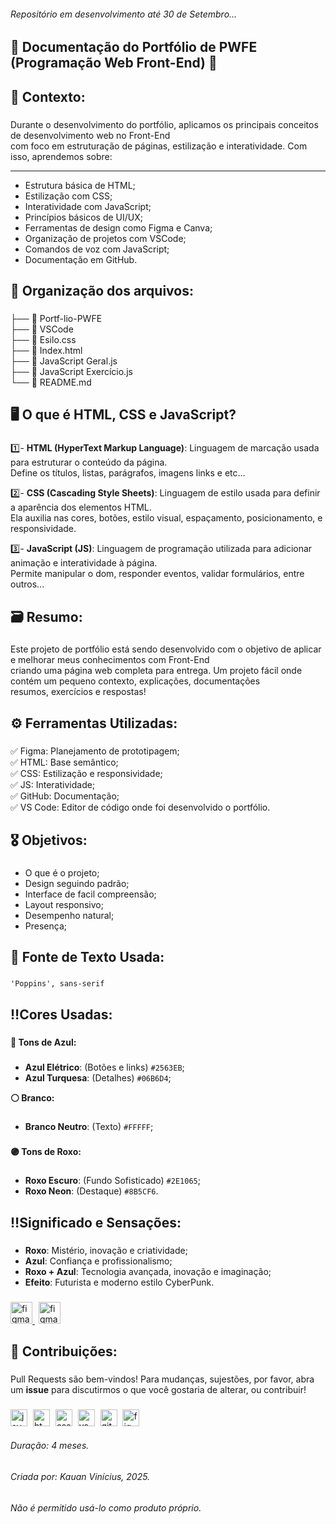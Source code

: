 <h6>Repositório em desenvolvimento até 30 de Setembro...</h6>


**<h2>📘 Documentação do Portfólio de PWFE (Programação Web Front-End) 📘</h2>**

###

**<h2>📌 Contexto:</h2>**

###

Durante o desenvolvimento do portfólio, aplicamos os principais conceitos de desenvolvimento web no Front-End<br>
com foco em estruturação de páginas, estilização e interatividade. Com isso, aprendemos sobre: 

---

- Estrutura básica de HTML;
- Estilização com CSS;
- Interatividade com JavaScript;
- Princípios básicos de UI/UX;
- Ferramentas de design como Figma e Canva;
- Organização de projetos com VSCode;
- Comandos de voz com JavaScript;
- Documentação em GitHub.

###

**<h2>📂 Organização dos arquivos:</h2>**

###

├── 📄 Portf-lio-PWFE<br>
├── 📄 VSCode<br>
├── 📄 Esilo.css<br>
├── 📄 Index.html<br>
├── 📄 JavaScript Geral.js<br>
├── 📄 JavaScript Exercício.js<br>
└── 📄 README.md<br> 

###

**<h2>🖥️ O que é HTML, CSS e JavaScript?</h2>**

###

1️⃣- **HTML (HyperText Markup Language)**: Linguagem de marcação usada para estruturar o conteúdo da página.<br>
Define os títulos, listas, parágrafos, imagens links e etc...<br>

2️⃣- **CSS (Cascading Style Sheets)**: Linguagem de estilo usada para definir a aparência dos elementos HTML.<br>
Ela auxilia nas cores, botões, estilo visual, espaçamento, posicionamento, e responsividade.<br>

3️⃣- **JavaScript (JS)**: Linguagem de programação utilizada para adicionar animação e interatividade à página.<br>
Permite manipular o dom, responder eventos, validar formulários, entre outros...

###

**<h2>🗃️ Resumo:</h2>**

###

Este projeto de portfólio está sendo desenvolvido com o objetivo de aplicar e melhorar meus conhecimentos com Front-End<br>
criando uma página web completa para entrega. Um projeto fácil onde contém um pequeno contexto, explicações, documentações<br>
resumos, exercícios e respostas!

###

**<h2>⚙️ Ferramentas Utilizadas:</h2>**

###

✅ Figma: Planejamento de prototipagem;<br>
✅ HTML: Base semântico;<br>
✅ CSS: Estilização e responsividade;<br>
✅ JS: Interatividade;<br>
✅ GitHub: Documentação;<br>
✅ VS Code: Editor de código onde foi desenvolvido o portfólio.

###

**<h2>🎖 Objetivos:</h2>**

###

- O que é o projeto;
- Design seguindo padrão;
- Interface de facil compreensão; 
- Layout responsivo;
- Desempenho natural;
- Presença;

###

**<h2>📗 Fonte de Texto Usada:</h2>**

###

`'Poppins', sans-serif`

###

**<h2>‼️Cores Usadas:</h2>**

###

**🔵 Tons de Azul:**

###

- **Azul Elétrico**: (Botões e links) `#2563EB`;
- **Azul Turquesa**: (Detalhes) `#06B6D4`;

**⚪ Branco:**

###

- **Branco Neutro**: (Texto) `#FFFFF`;

###

**🟣 Tons de Roxo:**

###

- **Roxo Escuro**: (Fundo Sofisticado) `#2E1065`;
- **Roxo Neon**: (Destaque) `#8B5CF6`.

###

**<h2>‼️Significado e Sensações:</h2>**

###

- **Roxo**: Mistério, inovação e criatividade;
- **Azul**: Confiança e profissionalismo;
- **Roxo + Azul**: Tecnologia avançada, inovação e imaginação;
- **Efeito**: Futurista e moderno estilo CyberPunk.

###

<div align="left">
  <a href="https://www.figma.com/design/mzNPfg04N3Rg2ru2Y7TXth/Paleta-de-Cores-e-Logo?t=rnE1sR9BrjeKzGUa-0" target="blank">
   <img src="https://img.shields.io/badge/Paleta de Cores-2563EB?logo=figma&logoColor=white&style=for-the-badge" height="35" alt="figma logo" title="Paleta de Cores"  />
  </a>
  <img width="2">
  <a href="https://www.figma.com/design/bKf5APHcLWteqlwIexM6NU/Logo?node-id=0-1&p=f&t=uKndI4FQIfiFqN9q-0 target="blank"> 
   <img src="https://img.shields.io/badge/Logotipo-2563EB?logo=figma&logoColor=white&style=for-the-badge" height="35" alt="figma logo" title="Logotipo" />
  </a>
</div>

</div>

###

**<h2>🤝 Contribuições:</h2>**

###

Pull Requests são bem-vindos! Para mudanças, sujestões, por favor, abra um **issue** para discutirmos o que você gostaria de alterar, ou contribuir!

###

<div align="left">
  <img src="https://skillicons.dev/icons?i=js" height="27" alt="javascript logo" title="JavaScript" />
  <img width="1" />
  <img src="https://skillicons.dev/icons?i=html" height="27" alt="html5 logo" title="HTML5" />
  <img width="1" />
  <img src="https://skillicons.dev/icons?i=css" height="27" alt="css logo" title="CSS3" />
  <img width="1" />
  <img src="https://skillicons.dev/icons?i=vscode" height="27" alt="vscode logo" title="Visual Studio Code" />
  <img width="1" />
  <img src="https://skillicons.dev/icons?i=github" height="27" alt="github logo" title="Github"  />
  <img width="1" />
  <img src="https://skillicons.dev/icons?i=figma" height="27" alt="figma logo" title="Figma" />
</div>

<h6>Duração: 4 meses.</h6>
<h6>Criada por: Kauan Vinícius, 2025.</h6>
<h6>Não é permitido usá-lo como produto próprio.</h6>

###





